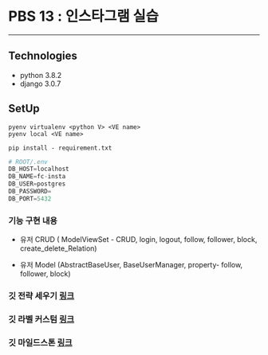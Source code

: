 # PBS 13 : 인스타그램 실습
----

## Technologies
- python 3.8.2
- django 3.0.7


## SetUp
```shell
pyenv virtualenv <python V> <VE name>
pyenv local <VE name>

pip install - requirement.txt

```

```python
# ROOT/.env
DB_HOST=localhost
DB_NAME=fc-insta
DB_USER=postgres
DB_PASSWORD=
DB_PORT=5432
```


### 기능 구현 내용

- 유저 CRUD ( ModelViewSet - CRUD, login, logout, follow, follower, block, create_delete_Relation)

- 유저 Model (AbstractBaseUser, BaseUserManager, property- follow, follower, block)

### 깃 전략 세우기 [링크](https://blog.naver.com/PostView.nhn?blogId=tmondev&logNo=220763012361&redirect=Dlog)

### 깃 라벨 커스텀 [링크](https://github.com/ManageIQ/guides/blob/master/labels.md)

### 깃 마일드스톤 [링크](https://cyberx.tistory.com/112)
